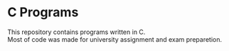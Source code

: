 # C Programs
This repository contains programs written in C.  
Most of code was made for university assignment and exam preparetion.
